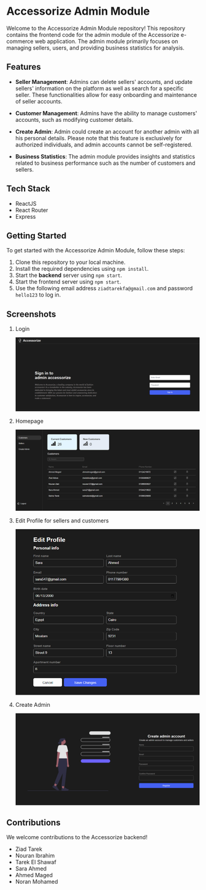 
# Accessorize Admin Module

Welcome to the Accessorize Admin Module repository! This repository contains the frontend code for the admin module of the Accessorize e-commerce web application. The admin module primarily focuses on managing sellers, users, and providing business statistics for analysis.

## Features

- **Seller Management**: Admins can delete sellers' accounts, and update sellers' information on the platform as well as search for a specific seller.
These functionalities allow for easy onboarding and maintenance of seller accounts.

- **Customer Management**: Admins have the ability to manage customers' accounts, such as modifying customer details.

- **Create Admin**: Admin could create an account for another admin with all his personal details. Please note that this feature is exclusively for authorized individuals, and admin accounts cannot be self-registered.

- **Business Statistics**: The admin module provides insights and statistics related to business performance such as the number of customers and sellers.

## Tech Stack

* ReactJS
* React Router
* Express

## Getting Started

To get started with the Accessorize Admin Module, follow these steps:

1. Clone this repository to your local machine.
2. Install the required dependencies using `npm install`.
3. Start the **backend** server using `npm start`.
4. Start the frontend server using `npm start`.
5. Use the following email address `ziadtarekfa@gmail.com` and password `hello123` to log in.


## Screenshots
1. Login

    ![Login](/screenshots/Login.PNG)

2. Homepage 

    ![Homepage](/screenshots/HomePage.PNG)

3. Edit Profile for sellers and customers

    ![EditProfile](/screenshots/EditSeller.PNG)

4. Create Admin

    ![CreateAdmin](/screenshots/CreateAdmin.PNG)

## Contributions

We welcome contributions to the Accessorize backend! 
- Ziad Tarek
- Nouran Ibrahim
- Tarek El Shawaf
- Sara Ahmed
- Ahmed Maged
- Noran Mohamed
